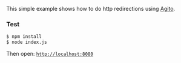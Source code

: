 This simple example shows how to do http redirections using [Agito].

### Test

```bash
$ npm install
$ node index.js
```

Then open: [`http://localhost:8080`](http://localhost:8080)

[Agito]: https://github.com/agitojs/agito
